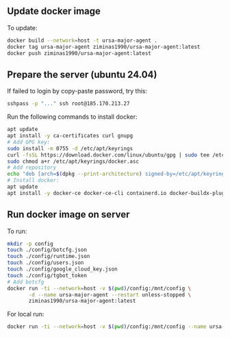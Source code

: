 ## Update docker image

To update:
```bash
docker build --network=host -t ursa-major-agent .
docker tag ursa-major-agent ziminas1990/ursa-major-agent:latest
docker push ziminas1990/ursa-major-agent:latest
```

## Prepare the server (ubuntu 24.04)
If failed to login by copy-paste password, try this:
```bash
sshpass -p "..." ssh root@185.170.213.27
```

Run the following commands to install docker:
```bash
apt update
apt install -y ca-certificates curl gnupg
# Add GPG key:
sudo install -m 0755 -d /etc/apt/keyrings
curl -fsSL https://download.docker.com/linux/ubuntu/gpg | sudo tee /etc/apt/keyrings/docker.asc > /dev/null
sudo chmod a+r /etc/apt/keyrings/docker.asc
# Add repository
echo "deb [arch=$(dpkg --print-architecture) signed-by=/etc/apt/keyrings/docker.asc] https://download.docker.com/linux/ubuntu $(lsb_release -cs) stable" | sudo tee /etc/apt/sources.list.d/docker.list > /dev/null
# Install docker:
apt update
apt install -y docker-ce docker-ce-cli containerd.io docker-buildx-plugin docker-compose-plugin
```


## Run docker image on server

To run:
```bash
mkdir -p config
touch ./config/botcfg.json
touch ./config/runtime.json
touch ./config/users.json
touch ./config/google_cloud_key.json
touch ./config/tgbot_token
# Add botcfg
docker run -ti --network=host -v $(pwd)/config:/mnt/config \
       -d --name ursa-major-agent --restart unless-stopped \
       ziminas1990/ursa-major-agent:latest
```

For local run:
```bash
docker run -ti --network=host -v $(pwd)/config:/mnt/config --name ursa-major-agent ziminas1990/ursa-major-agent:latest
```